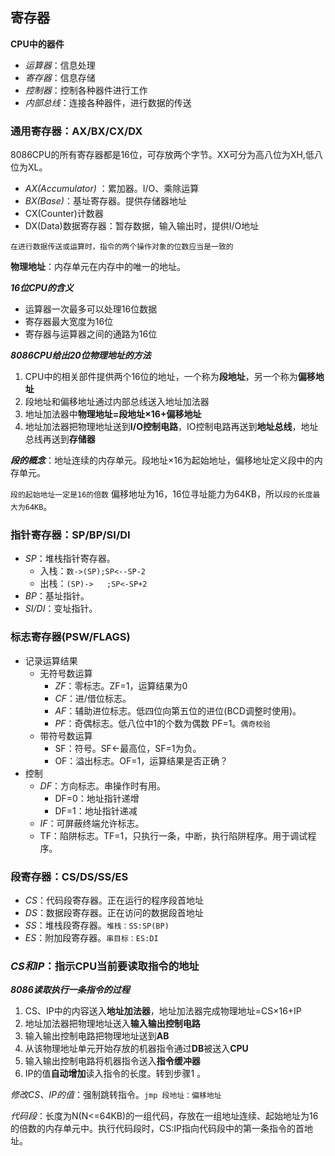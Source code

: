 ## 寄存器

**CPU中的器件**

- *运算器*：信息处理
- *寄存器*：信息存储
- *控制器*：控制各种器件进行工作
- *内部总线*：连接各种器件，进行数据的传送

### 通用寄存器：AX/BX/CX/DX

8086CPU的所有寄存器都是16位，可存放两个字节。XX可分为高八位为XH,低八位为XL。

- *AX(Accumulator)* ：累加器。I/O、乘除运算
- *BX(Base)*：基址寄存器。提供存储器地址
- CX(Counter)计数器
- DX(Data)数据寄存器：暂存数据，输入输出时，提供I/O地址

`在进行数据传送或运算时，指令的两个操作对象的位数应当是一致的`

**物理地址**：内存单元在内存中的唯一的地址。

***16位CPU的含义***

- 运算器一次最多可以处理16位数据
- 寄存器最大宽度为16位
- 寄存器与运算器之间的通路为16位

***8086CPU给出20位物理地址的方法***

1. CPU中的相关部件提供两个16位的地址，一个称为**段地址**，另一个称为**偏移地址**
2. 段地址和偏移地址通过内部总线送入地址加法器
3. 地址加法器中**物理地址=段地址×16+偏移地址**
4. 地址加法器把物理地址送到**I/O控制电路**，IO控制电路再送到**地址总线**，地址总线再送到**存储器**

***段的概念***：地址连续的内存单元。段地址×16为起始地址，偏移地址定义段中的内存单元。

`段的起始地址一定是16的倍数` 偏移地址为16，16位寻址能力为64KB，所以`段的长度最大为64KB`。

### 指针寄存器：SP/BP/SI/DI

- *SP*：堆栈指针寄存器。
  - 入栈：`数->(SP);SP<--SP-2`
  - 出栈：`(SP)->   ;SP<-SP+2`
- *BP*：基址指针。
- *SI/DI*：变址指针。

### 标志寄存器(PSW/FLAGS)

- 记录运算结果
  - 无符号数运算
    - *ZF*：零标志。ZF=1，运算结果为0
    - *CF*：进/借位标志。
    - *AF*：辅助进位标志。低四位向第五位的进位(BCD调整时使用)。
    - *PF*：奇偶标志。低八位中1的个数为偶数 PF=1。`偶奇校验`
  - 带符号数运算
    - SF：符号。SF<-最高位，SF=1为负。
    - OF：溢出标志。OF=1，运算结果是否正确？
- 控制
  - *DF*：方向标志。串操作时有用。
    - DF=0：地址指针递增
    - DF=1：地址指针递减
  - *IF*：可屏蔽终端允许标志。
  - TF：陷阱标志。TF=1，只执行一条，中断，执行陷阱程序。用于调试程序。

### 段寄存器：CS/DS/SS/ES

- *CS*：代码段寄存器。正在运行的程序段首地址
- *DS*：数据段寄存器。正在访问的数据段首地址
- *SS*：堆栈段寄存器。`堆栈：SS:SP(BP)`
- *ES*：附加段寄存器。`串目标：ES:DI`

### ***CS和IP***：指示CPU当前要读取指令的地址

***8086读取执行一条指令的过程***

1. CS、IP中的内容送入**地址加法器**，地址加法器完成物理地址=CS×16+IP
2. 地址加法器把物理地址送入**输入输出控制电路**
3. 输入输出控制电路把物理地址送到**AB**
4. 从该物理地址单元开始存放的机器指令通过**DB**被送入**CPU**
5. 输入输出控制电路将机器指令送入**指令缓冲器**
6. IP的值**自动增加**读入指令的长度。转到步骤1 。

*修改CS、IP的值*：强制跳转指令。`jmp 段地址：偏移地址`

*代码段*：长度为N(N<=64KB)的一组代码，存放在一组地址连续、起始地址为16的倍数的内存单元中。执行代码段时，CS:IP指向代码段中的第一条指令的首地址。
